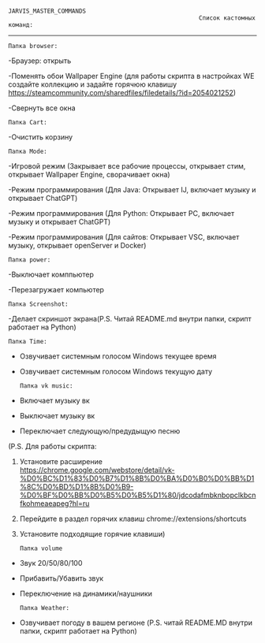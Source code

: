                                                           JARVIS_MASTER_COMMANDS  
                                                          Список кастомных команд:
-----------------------------------------------------------------------------------------------------------------------------------------------------------------------
        
        
    Папка browser:
   
-Браузер: открыть

-Поменять обои Wallpaper Engine (для работы скрипта в настройках WE создайте коллекцию и задайте горячюю клавишу https://steamcommunity.com/sharedfiles/filedetails/?id=2054021252)

-Свернуть все окна


    Папка Cart:
    
-Очистить корзину


    Папка Mode:
    
-Игровой режим (Закрывает все рабочие процессы, открывает стим, открывает Wallpaper Engine, сворачивает окна)

-Режим программирования (Для Java: Открывает IJ, включает музыку и открывает ChatGPT)

-Режим программирования (Для Python: Открывает PC, включает музыку и открывает ChatGPT)

-Режим программирования (Для сайтов: Открывает VSC, включает музыку, открывает openServer и Docker)


    Папка power:
    
-Выключает комппьютер

-Перезагружает компьютер


    Папка Screenshot:
    
-Делает скриншот экрана(P.S. Читай README.md внутри папки, скрипт работает на Python)


    Папка Time:
    
- Озвучивает системным голосом Windows текущее время

- Озвучивает системным голосом Windows текущую дату


      Папка vk music: 
    
- Включает музыку вк

- Выключает музыку вк

- Переключает следующую/предудыщую песню

(P.S. Для работы скрипта:

1. Установите расширение https://chrome.google.com/webstore/detail/vk-%D0%BC%D1%83%D0%B7%D1%8B%D0%BA%D0%B0%D0%BB%D1%8C%D0%BD%D1%8B%D0%B9-%D0%BF%D0%BB%D0%B5%D0%B5%D1%80/jdcodafmbknbopclkbcnfkohmeaeapeg?hl=ru 

2. Перейдите в раздел горячих клавиш chrome://extensions/shortcuts

3. Установите подходящие горячие клавиши)


       Папка volume
    
- Звук 20/50/80/100

- Прибавить/Убавить звук

- Переключение на динамики/наушники


      Папка Weather:
    
- Озвучивает погоду в вашем регионе (P.S. читай README.MD внутри папки, скрипт работает на Python)
